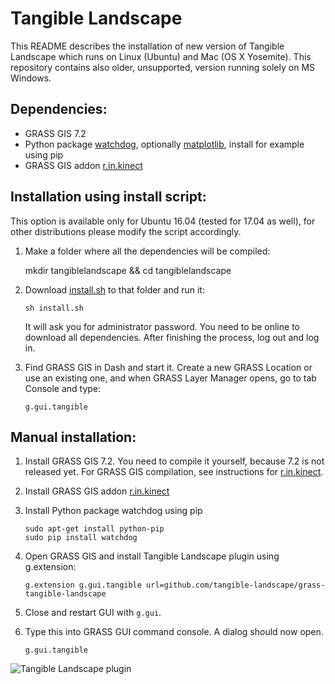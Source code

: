 Tangible Landscape
==================
This README describes the installation of new version of Tangible Landscape which runs on Linux (Ubuntu) and Mac (OS X Yosemite). This repository contains also older, unsupported, version running solely on MS Windows.

Dependencies:
-------------

-   GRASS GIS 7.2
-   Python package [watchdog](https://pypi.python.org/pypi/watchdog), optionally [matplotlib](https://matplotlib.org/),
    install for example using pip
-   GRASS GIS addon
    [r.in.kinect](https://github.com/ncsu-osgeorel/r.in.kinect)

Installation using install script:
----------------------------------
This option is available only for Ubuntu 16.04 (tested for 17.04 as well), for other distributions please modify the script accordingly.


1. Make a folder where all the dependencies will be compiled:

    mkdir tangiblelandscape && cd tangiblelandscape
    
2. Download [install.sh](https://raw.githubusercontent.com/tangible-landscape/grass-tangible-landscape/master/install.sh) to that folder and run it:

       sh install.sh
    
    It will ask you for administrator password. You need to be online to download all dependencies. After finishing the process, log out and log in.
    
3. Find GRASS GIS in Dash and start it. Create a new GRASS Location or use an existing one, and when GRASS Layer Manager opens, go to tab Console and type:

       g.gui.tangible

Manual installation:
-------------

1.  Install GRASS GIS 7.2. You need to compile it yourself, because 7.2 is not released yet. For GRASS GIS compilation, see instructions for [r.in.kinect](https://github.com/ncsu-osgeorel/r.in.kinect).
2.  Install GRASS GIS addon
    [r.in.kinect](https://github.com/ncsu-osgeorel/r.in.kinect)
3.  Install Python package watchdog using pip

        sudo apt-get install python-pip
        sudo pip install watchdog
    
4.  Open GRASS GIS and install Tangible Landscape plugin using g.extension:

        g.extension g.gui.tangible url=github.com/tangible-landscape/grass-tangible-landscape

6. Close and restart GUI with `g.gui`.
5.  Type this into GRASS GUI command console. A dialog
    should now open.

        g.gui.tangible
    
![Tangible Landscape plugin](https://github.com/ncsu-osgeorel/grass-tangible-landscape/blob/master/tangible_landscape_dialog.png "Tangible Landscape plugin")



